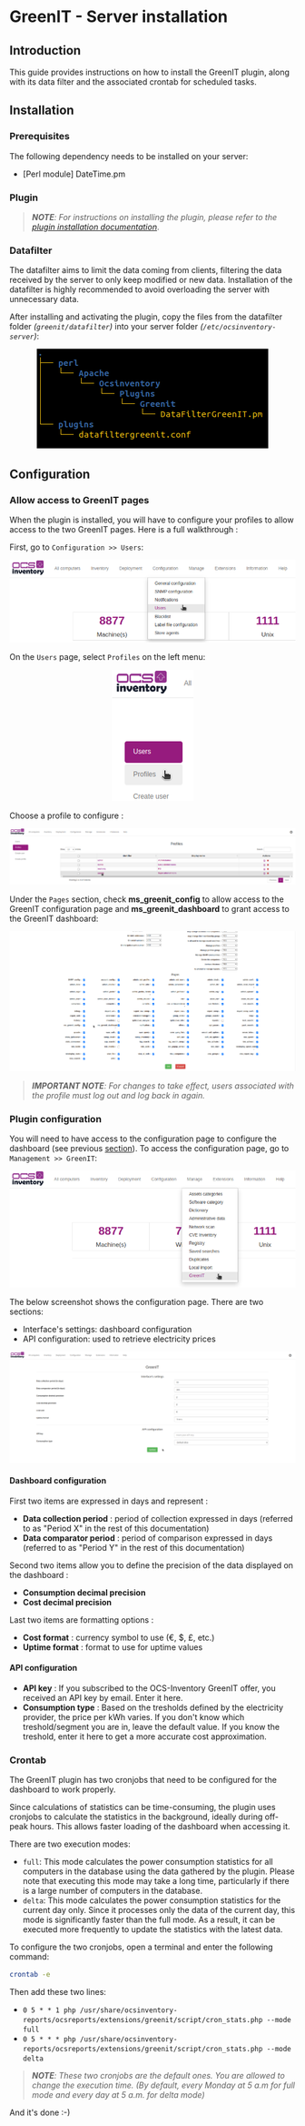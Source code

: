 # GreenIT - Server installation

## Introduction
This guide provides instructions on how to install the GreenIT plugin, along with its data filter and the associated crontab for scheduled tasks.

## Installation

### Prerequisites
The following dependency needs to be installed on your server:

- [Perl module] DateTime.pm

### Plugin
> ***NOTE**:  For instructions on installing the plugin, please refer to the [plugin installation documentation](https://wiki.ocsinventory-ng.org/10.Plugin-engine/Using-plugins-installer/#installation)*.

### Datafilter
The datafilter aims to limit the data coming from clients, filtering the data received by the server to only keep modified or new data.
Installation of the datafilter is highly recommended to avoid overloading the server with unnecessary data.

After installing and activating the plugin, copy the files from the datafilter folder *(`greenit/datafilter`)* into your server folder *(`/etc/ocsinventory-server`)*:

<p align="center">
  <img src="../../../img/server/greenit/datafilter_1.png"/>
</p>

## Configuration

### Allow access to GreenIT pages
When the plugin is installed, you will have to configure your profiles to allow access to the two GreenIT pages. Here is a full walkthrough : 

First, go to `Configuration >> Users`:

<p align="center">
  <img src="../../../img/server/greenit/allow_access_1.png"/>
</p>

On the `Users` page, select `Profiles` on the left menu:

<p align="center">
  <img src="../../../img/server/greenit/allow_access_2.png"/>
</p>

Choose a profile to configure : 

<p align="center">
  <img src="../../../img/server/greenit/allow_access_3.png"/>
</p>

Under the `Pages` section, check **ms_greenit_config** to allow access to the GreenIT configuration page and **ms_greenit_dashboard** to grant access to the GreenIT dashboard:

<p align="center">
  <img src="../../../img/server/greenit/allow_access_4.png"/>
</p>

> ***IMPORTANT NOTE**: For changes to take effect, users associated with the profile must log out and log back in again.* 


### Plugin configuration
You will need to have access to the configuration page to configure the dashboard (see previous [section](#allow-access-to-greenit-pages)). 
To access the configuration page, go to `Management >> GreenIT`:

<p align="center">
  <img src="../../../img/server/greenit/configuration_1.png"/>
</p>

The below screenshot shows the configuration page. There are two sections:
- Interface's settings: dashboard configuration
- API configuration: used to retrieve electricity prices

<p align="center">
  <img src="../../../img/server/greenit/configuration_2.png"/>
</p>

#### Dashboard configuration

First two items are expressed in days and represent :
- **Data collection period** : period of collection expressed in days (referred to as "Period X" in the rest of this documentation)
- **Data comparator period** : period of comparison expressed in days (referred to as "Period Y" in the rest of this documentation)

Second two items allow you to define the precision of the data displayed on the dashboard :
- **Consumption decimal precision**
- **Cost decimal precision**

Last two items are formatting options :
- **Cost format** : currency symbol to use (€, $, £, etc.)
- **Uptime format** : format to use for uptime values

#### API configuration
- **API key** : If you subscribed to the OCS-Inventory GreenIT offer, you received an API key by email. Enter it here.
- **Consumption type** : Based on the tresholds defined by the electricity provider, the price per kWh varies. If you don't know which treshold/segment you are in, leave the default value. If you know the treshold, enter it here to get a more accurate cost approximation.

### Crontab
The GreenIT plugin has two cronjobs that need to be configured for the dashboard to work properly.

Since calculations of statistics can be time-consuming, the plugin uses cronjobs to calculate the statistics in the background, ideally during off-peak hours. This allows faster loading of the dashboard when accessing it.

There are two execution modes:
- `full`: This mode calculates the power consumption statistics for all computers in the database using the data gathered by the plugin. Please note that executing this mode may take a long time, particularly if there is a large number of computers in the database.
- `delta`: This mode calculates the power consumption statistics for the current day only. Since it processes only the data of the current day, this mode is significantly faster than the full mode. As a result, it can be executed more frequently to update the statistics with the latest data.

To configure the two cronjobs, open a terminal and enter the following command:
```bash
crontab -e
```

Then add these two lines:
- `0 5 * * 1 php /usr/share/ocsinventory-reports/ocsreports/extensions/greenit/script/cron_stats.php --mode full`
- `0 5 * * * php /usr/share/ocsinventory-reports/ocsreports/extensions/greenit/script/cron_stats.php --mode delta`

> ***NOTE**: These two cronjobs are the default ones. You are allowed to change the execution time. (By default, every Monday at 5 a.m for full mode and every day at 5 a.m. for delta mode)*

And it's done :-)
